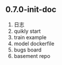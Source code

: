 ## 0.7.0-init-doc

1. 日志
2. quikly start
3. train example 
4. model dockerfile
5. bugs board
6. basement repo
